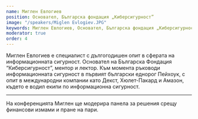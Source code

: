 ```yaml
---
name: Миглен Евлогиев
position: Основател, Българска фондация „Киберсигурност”
image: "/speakers/Miglen Evlogiev.JPG"
keywords: Миглен Евлогиев, Основател, Българска фондация „Киберсигурност”, Мердихан Исмаилов, Сирма Груп Холдинг, финтех индустрия, дигитална трансформация, банково дело, отворено банкиране, Българска финтех асоциация, PSD3, отворени финанси, платежни инструменти, регулаторни съответствия, кредитни карти, търговско банкиране, DIGI PAY 2024, незабавни плащания, трансгранични плащания, специалист, информационна сигурност, Пейхоук, Декст, Хюлет-Пакард, Амазон, финансови измами, пране на пари
moderator: true
order: 4
---
```


Миглен Евлогиев е специалист с дългогодишен опит в сферата на информационната сигурност.
Основател на Българска Фондация “Киберсигурност”, ментор и лектор. Към момента ръководи
информационната сигурност в първият български еднорог Пейхоук, с опит в международни
компании като Декст, Хюлет-Пакард и Амазон, където е водил екипи по информационна
сигурност.

---

На конференцията Миглен ще модерира панела за решения срещу финансови измами и пране
на пари.

